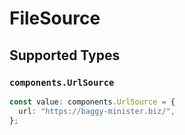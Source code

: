 # FileSource


## Supported Types

### `components.UrlSource`

```typescript
const value: components.UrlSource = {
  url: "https://baggy-minister.biz/",
};
```


